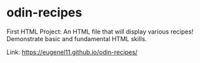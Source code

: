 # odin-recipes
First HTML Project:
An HTML file that will display various recipes!
Demonstrate basic and fundamental HTML skills.

Link: https://eugenel11.github.io/odin-recipes/ 